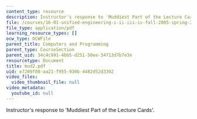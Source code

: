 ```yaml
---
content_type: resource
description: Instructor's response to 'Muddiest Part of the Lecture Cards'.
file: /courses/16-01-unified-engineering-i-ii-iii-iv-fall-2005-spring-2006/e7209f08aa21f955930b4482d52d3302_mud2.pdf
file_type: application/pdf
learning_resource_types: []
ocw_type: OCWFile
parent_title: Computers and Programming
parent_type: CourseSection
parent_uid: 34c4c991-4bb5-d251-50ee-34713d7b7e3e
resourcetype: Document
title: mud2.pdf
uid: e7209f08-aa21-f955-930b-4482d52d3302
video_files:
  video_thumbnail_file: null
video_metadata:
  youtube_id: null
---
```

Instructor's response to 'Muddiest Part of the Lecture Cards'.

